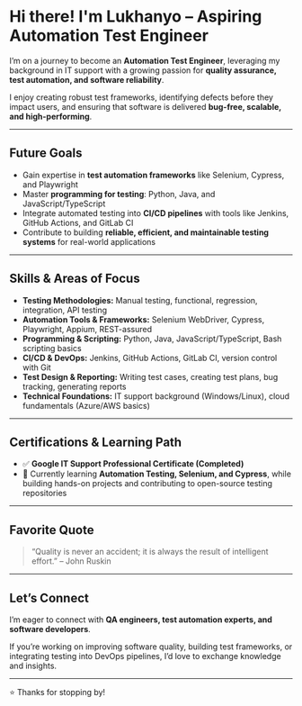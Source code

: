 # Hi there! I'm Lukhanyo – Aspiring Automation Test Engineer  

I’m on a journey to become an **Automation Test Engineer**, leveraging my background in IT support with a growing passion for **quality assurance, test automation, and software reliability**.  

I enjoy creating robust test frameworks, identifying defects before they impact users, and ensuring that software is delivered **bug-free, scalable, and high-performing**.  

---

## Future Goals  
- Gain expertise in **test automation frameworks** like Selenium, Cypress, and Playwright  
- Master **programming for testing**: Python, Java, and JavaScript/TypeScript  
- Integrate automated testing into **CI/CD pipelines** with tools like Jenkins, GitHub Actions, and GitLab CI  
- Contribute to building **reliable, efficient, and maintainable testing systems** for real-world applications  

---

## Skills & Areas of Focus  
- **Testing Methodologies:** Manual testing, functional, regression, integration, API testing  
- **Automation Tools & Frameworks:** Selenium WebDriver, Cypress, Playwright, Appium, REST-assured  
- **Programming & Scripting:** Python, Java, JavaScript/TypeScript, Bash scripting basics  
- **CI/CD & DevOps:** Jenkins, GitHub Actions, GitLab CI, version control with Git  
- **Test Design & Reporting:** Writing test cases, creating test plans, bug tracking, generating reports  
- **Technical Foundations:** IT support background (Windows/Linux), cloud fundamentals (Azure/AWS basics)  

---

## Certifications & Learning Path  
- ✅ **Google IT Support Professional Certificate (Completed)**  
- 📌 Currently learning **Automation Testing, Selenium, and Cypress**, while building hands-on projects and contributing to open-source testing repositories  

---

## Favorite Quote  
> “Quality is never an accident; it is always the result of intelligent effort.” – John Ruskin  

---

## Let’s Connect  
I’m eager to connect with **QA engineers, test automation experts, and software developers**.  

If you’re working on improving software quality, building test frameworks, or integrating testing into DevOps pipelines, I’d love to exchange knowledge and insights.  

---

⭐️ Thanks for stopping by!
